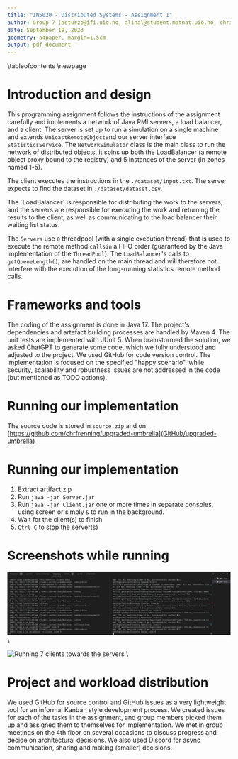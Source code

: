```yaml
---
title: "IN5020 - Distributed Systems - Assignment 1"
author: Group 7 (aeturzo@ifi.uio.no, alinal@student.matnat.uio.no, chrifren@ifi.uio.no)
date: September 19, 2023
geometry: a4paper, margin=1.5cm
output: pdf_document
---
```


\tableofcontents
\newpage



# Introduction and design

This programming assignment follows the instructions of the assignment carefully and implements a network of Java RMI servers, a load balancer, and a client. The server is set up to run a simulation on a single machine and extends `UnicastRemoteObject`and our server interface `StatisticsService`. The `NetworkSimulator` class is the main class to run the network of distributed objects, it spins up both the LoadBalancer (a remote object proxy bound to the registry) and 5 instances of the server (in zones named 1-5).

The client executes the instructions in the `./dataset/input.txt`. The server expects to find the dataset in `./dataset/dataset.csv`.

The ´LoadBalancer´ is responsible for distributing the work to the servers, and the servers are responsible for executing the work and returning the results to the client, as well as communicating to the load balancer their waiting list status.

The `Servers` use a threadpool (with a single execution thread) that is used to execute the remote method `callsin` a FIFO order (guaranteed by the Java implementation of the `ThreadPool`). The `LoadBalancer`'s calls to `getQueueLength()`, are handled on the main thread and will therefore not interfere with the execution of the long-running statistics remote method calls.

# Frameworks and tools

The coding of the assignment is done in Java 17. The project's dependencies and artefact building processes are handled by Maven 4. The unit tests are implemented with JUnit 5. When brainstormed the solution, we asked ChatGPT to generate some code, which we fully understood and adjusted to the project. We used GitHub for code version control.
The implementation is focused on the specified "happy scenario", while security, scalability and robustness issues are not addressed in the code (but mentioned as TODO actions). 


# Running our implementation

The source code is stored in `source.zip` and on [https://github.com/chrfrenning/upgraded-umbrella](GitHub/upgraded-umbrella)

# Running our implementation

1. Extract artifact.zip
2. Run `java -jar Server.jar`
3. Run `java -jar Client.jar` one or more times in separate consoles, using screen or simply `&` to run in the background.
4. Wait for the client(s) to finish
5. `Ctrl-C` to stop the server(s)


# Screenshots while running

![Screenshot of the system in action](./run.png) \

![Running 7 clients towards the servers](./7clients.png) \


# Project and workload distribution

We used GitHub for source control and GitHub issues as a very lightweight tool for an informal Kanban style development process. We created issues for each of the tasks in the assignment, and group members picked them up and assigned them to themselves for implementation. We met
in group meetings on the 4th floor on several occasions to discuss progress and decide on architectural decisions. We also used Discord for async communication, sharing and making (smaller) decisions.